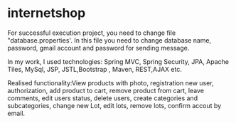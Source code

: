 # internetshop
For successful execution project, you need to change file "database.properties'. 
In this file you need to change database name, password, gmail account and password for sending message.

In my work, I used technologies: Spring MVC, Spring Security, JPA, Apache Tiles, MySql, JSP, JSTL,Bootstrap , Maven, REST,AJAX etc.

Realised functionality:View products with photo, registration new user, authorization, add product to cart, remove product from cart, leave comments, edit users status, 
delete users, create categories and subcategories, change new Lot, edit lots, remove lots, confirm accout by email.

